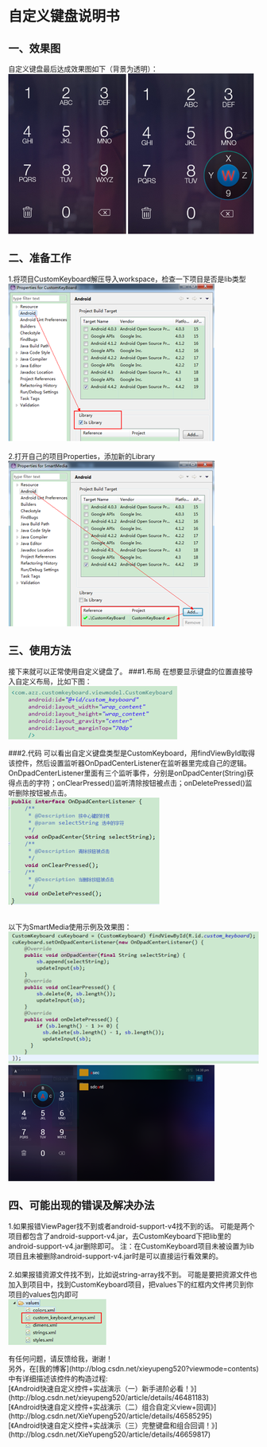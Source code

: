**自定义键盘说明书**
===
一、效果图
---
自定义键盘最后达成效果图如下（背景为透明）：
<br>![](https://raw.githubusercontent.com/Xieyupeng520/CustomKeyboard/master/CustomKeyBoard/assets/snapshot/无标题1.png)
![](https://github.com/Xieyupeng520/CustomKeyboard/blob/master/CustomKeyBoard/assets/snapshot/无标题2.png)

二、准备工作
---
1.将项目CustomKeyboard解压导入workspace，检查一下项目是否是lib类型
<br>![](https://github.com/Xieyupeng520/CustomKeyboard/blob/master/CustomKeyBoard/assets/snapshot/无标题3.png)
<br><br>
2.打开自己的项目Properties，添加新的Library
<br>![](https://github.com/Xieyupeng520/CustomKeyboard/blob/master/CustomKeyBoard/assets/snapshot/无标题4.png)

三、使用方法
---
接下来就可以正常使用自定义键盘了。
###1.布局
在想要显示键盘的位置直接导入自定义布局，比如下图：
<br>![](https://github.com/Xieyupeng520/CustomKeyboard/blob/master/CustomKeyBoard/assets/snapshot/无标题5.png)

###2.代码
可以看出自定义键盘类型是CustomKeyboard，用findViewById取得该控件，然后设置监听器OnDpadCenterListener在监听器里完成自己的逻辑。
OnDpadCenterListener里面有三个监听事件，分别是onDpadCenter(String)获得点击的字符；onClearPressed()监听清除按钮被点击；onDeletePressed()监听删除按钮被点击。
<br>![](https://github.com/Xieyupeng520/CustomKeyboard/blob/master/CustomKeyBoard/assets/snapshot/无标题6.png)

<br>以下为SmartMedia使用示例及效果图：
<br>![](https://github.com/Xieyupeng520/CustomKeyboard/blob/master/CustomKeyBoard/assets/snapshot/无标题7.png)
<br>![](https://github.com/Xieyupeng520/CustomKeyboard/blob/master/CustomKeyBoard/assets/snapshot/无标题8.png)

四、可能出现的错误及解决办法
---
1.如果报错ViewPager找不到或者android-support-v4找不到的话。
可能是两个项目都包含了android-support-v4.jar，去CustomKeyboard下把lib里的android-support-v4.jar删除即可。
注：在CustomKeyboard项目未被设置为lib项目且未被删除android-support-v4.jar时是可以直接运行看效果的。
<br><br>
2.如果报错资源文件找不到，比如说string-array找不到。
可能是要把资源文件也加入到项目中，找到CustomKeyboard项目，把values下的红框内文件拷贝到你项目的values包内即可
<br>![](https://github.com/Xieyupeng520/CustomKeyboard/blob/master/CustomKeyBoard/assets/snapshot/无标题9.png)

<p><p><p>有任何问题，请反馈给我，谢谢！
<br>另外，在[我的博客](http://blog.csdn.net/xieyupeng520?viewmode=contents)中有详细描述该控件的构造过程:
<br>[《Android快速自定义控件+实战演示（一）新手进阶必看！》](http://blog.csdn.net/xieyupeng520/article/details/46481183)
<br>[《Android快速自定义控件+实战演示（二）组合自定义view+回调》](http://blog.csdn.net/XieYupeng520/article/details/46585295)
<br>[《Android快速自定义控件+实战演示（三）完整键盘和组合回调！》](http://blog.csdn.net/XieYupeng520/article/details/46659817)
